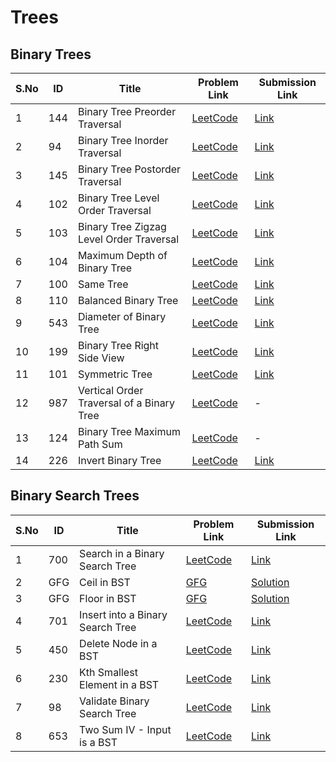 # Trees

## Binary Trees

| S.No | ID   | Title                                  | Problem Link | Submission Link |
|------|------|----------------------------------------|--------------|----------------|
| 1    | 144   | Binary Tree Preorder Traversal            | [LeetCode](https://leetcode.com/problems/binary-tree-preorder-traversal/) | [Link](https://leetcode.com/submissions/detail/1798910305/) |
| 2    | 94   | Binary Tree Inorder Traversal            | [LeetCode](https://leetcode.com/problems/binary-tree-inorder-traversal/) | [Link](https://leetcode.com/submissions/detail/1798921235/) |
| 3    | 145   | Binary Tree Postorder Traversal           | [LeetCode](https://leetcode.com/problems/binary-tree-postorder-traversal/) | [Link](https://leetcode.com/submissions/detail/1798920001/) |
| 4    | 102  | Binary Tree Level Order Traversal         | [LeetCode](https://leetcode.com/problems/binary-tree-level-order-traversal/) | [Link](https://leetcode.com/submissions/detail/1798971189/) |
| 5    | 103  | Binary Tree Zigzag Level Order Traversal      | [LeetCode](https://leetcode.com/problems/binary-tree-zigzag-level-order-traversal/) | [Link](https://leetcode.com/submissions/detail/1798998523/) |
| 6    | 104  | Maximum Depth of Binary Tree       | [LeetCode](https://leetcode.com/problems/maximum-depth-of-binary-tree/) | [Link](https://leetcode.com/submissions/detail/1799000820/) |
| 7    | 100  | Same Tree       | [LeetCode](https://leetcode.com/problems/same-tree/) | [Link](https://leetcode.com/submissions/detail/1799007005/) |
| 8    | 110  | Balanced Binary Tree       | [LeetCode](https://leetcode.com/problems/balanced-binary-tree/) | [Link](https://leetcode.com/submissions/detail/1799165416/) |
| 9    | 543  | Diameter of Binary Tree       | [LeetCode](https://leetcode.com/problems/diameter-of-binary-tree/) | [Link](https://leetcode.com/submissions/detail/1799091319/) |
| 10   | 199  | Binary Tree Right Side View       | [LeetCode](https://leetcode.com/problems/binary-tree-right-side-view/) | [Link](https://leetcode.com/submissions/detail/1799154191/) |
| 11   | 101  | Symmetric Tree       | [LeetCode](https://leetcode.com/problems/symmetric-tree/) | [Link](https://leetcode.com/submissions/detail/1799042443/) |
| 12   | 987  | Vertical Order Traversal of a Binary Tree       | [LeetCode](https://leetcode.com/problems/vertical-order-traversal-of-a-binary-tree/) | - |
| 13   | 124  | Binary Tree Maximum Path Sum       | [LeetCode](https://leetcode.com/problems/binary-tree-maximum-path-sum/) | - |
| 14   | 226  | Invert Binary Tree       | [LeetCode](https://leetcode.com/problems/invert-binary-tree/) | [Link](https://leetcode.com/submissions/detail/1799069193/) |

## Binary Search Trees

| S.No | ID   | Title                                  | Problem Link | Submission Link |
|------|------|----------------------------------------|--------------|----------------|
| 1    | 700  | Search in a Binary Search Tree            | [LeetCode](https://leetcode.com/problems/search-in-a-binary-search-tree/) | [Link](https://leetcode.com/submissions/detail/1802239885/) |
| 2    | GFG | Ceil in BST            | [GFG](https://www.geeksforgeeks.org/problems/implementing-ceil-in-bst/1) | [Solution](./findCeil.java) |
| 3    | GFG | Floor in BST            | [GFG](https://www.geeksforgeeks.org/problems/floor-in-bst/0) | [Solution](./findFloor.java) |
| 4    | 701  | Insert into a Binary Search Tree           | [LeetCode](https://leetcode.com/problems/insert-into-a-binary-search-tree/) | [Link](https://leetcode.com/submissions/detail/1802268379) |
| 5    | 450  | Delete Node in a BST         | [LeetCode](https://leetcode.com/problems/delete-node-in-a-bst/) | [Link](https://leetcode.com/submissions/detail/1802293762/) |
| 6    | 230 | Kth Smallest Element in a BST         | [LeetCode](https://leetcode.com/problems/kth-smallest-element-in-a-bst/) | [Link](https://leetcode.com/submissions/detail/1804448851/) |
| 7    | 98  | Validate Binary Search Tree         | [LeetCode](https://leetcode.com/problems/validate-binary-search-tree/) | [Link](https://leetcode.com/submissions/detail/1803153630/) |
| 8 | 653 | Two Sum IV - Input is a BST         | [LeetCode](https://leetcode.com/problems/two-sum-iv-input-is-a-bst/) | [Link](https://leetcode.com/submissions/detail/1804225192/) |